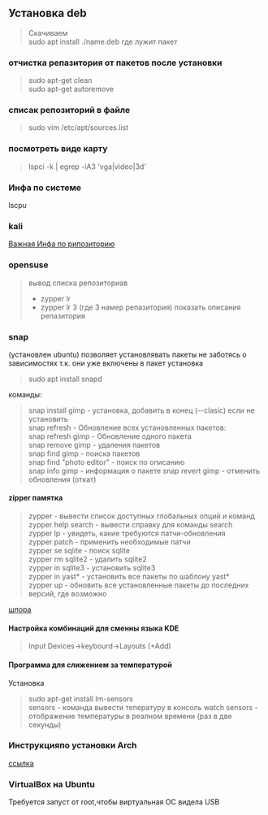 ## Установка deb
> Скачиваем  
> sudo apt install ./name.deb где лужит пакет
### отчистка репазитория от пакетов после установки 
> sudo apt-get clean      
> sudo apt-get autoremove     
### списак репозиторий в файле
> sudo vim /etc/apt/sources.list

### посмотреть виде карту      
>lspci -k | egrep -iA3 'vga|video|3d'

### Инфа по системе
lscpu

### kali
[Важная Инфа по рипозиторию](https://poweruser.guru/questions/1247343/apt-add-repository-%D0%BD%D0%B5-%D1%80%D0%B0%D0%B1%D0%BE%D1%82%D0%B0%D0%B5%D1%82-%D0%B2-kali-linux)    

### opensuse
> вывод списка репозиториав
>* zypper lr
>* zypper lr 3 (где 3 намер репазитория) показать описания репазитория

### snap 
(установлен  ubuntu) позволяет установлявать пакеты не заботясь о зависимостях т.к. они уже включены в пакет
установка 
> sudo apt install snapd     

команды:   
> snap install gimp - установка, добавить в конец (--clasic) если не установить    
> snap refresh - Обновление всех установленных пакетов:  
> snap refresh gimp - Обновление одного пакета    
> snap remove gimp -  удаления пакетов    
> snap find gimp - поиска пакетов   
> snap find "photo editor" - поиск по описанию  
> snap info gimp - информация о пакете
> snap revert gimp - отменить обновления (откат)


#### zipper памятка

>zypper                - вывести список доступных глобальных опций и команд      
>zypper help search    - вывести справку для команды search     
>zypper lр             - увидеть, какие требуются патчи-обновления      
>zypper patch          - применить необходимые патчи        
>zypper se sqlite      - поиск sqlite    
>zypper rm sqlite2     - удалить sqlite2    
>zypper in sqlite3     - установить sqlite3    
>zypper in yast*       - установить все пакеты по шаблону yast*    
>zypper up             - обновить все установленные пакеты до последних версий, где возможно   
  
[шпора](https://ru.opensuse.org/SDB:Zypper_использование_11.3)


#### Настройка комбинаций для сменны языка KDE   
> Input Devices->keybourd->Layouts (+Add)     

#### Программа для слижением за температурой
Установка
> sudo apt-get install lm-sensors     
> sensors - команда вывести тепературу в консоль
> watch sensors - отображение температуры в реалном времени (раз в две секунды)

### Инструкцияпо установки Arch 
[ссылка](https://habr.com/ru/post/510158/)

### VirtualBox на Ubuntu 
Требуется запуст от root,чтобы виртуальная ОС видела USB
